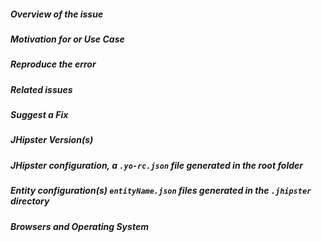 <!--
> Please follow the issue template below for bug reports and queries.
> Bug reports or queries opened without any of these info will be **closed** without any explanation.
> For feature requests, label the title with [FEATURE] and explain your use case and ideas clearly below, you can remove sections which are not relevant.
> For bug reports your `.yo-rc.json` file is mandatory else we will close the issue.
> To provide information, you can use: yo jhipster:information
-->

##### **Overview of the issue**

<!-- explain the issue or feature request, if an error is being thrown a stack trace helps -->

##### **Motivation for or Use Case**

<!-- explain why this is a bug for you -->

##### **Reproduce the error**

<!-- an unambiguous set of steps to reproduce the error. If you have a JavaScript error, maybe you can provide a live example with
  [JSFiddle](http://jsfiddle.net/)? -->

##### **Related issues**

<!-- has a similar issue been reported before? -->

##### **Suggest a Fix**

<!-- if you can't fix the bug yourself, perhaps you can point to what might be
  causing the problem (line of code or commit) -->

##### **JHipster Version(s)**

<!-- to provide all information we need, you can use: yo jhipster:information -->
<!-- which version of Jhipster are you using, is it a regression? -->

##### **JHipster configuration, a `.yo-rc.json` file generated in the root folder**

<!-- This is mandatory for bug reports. This will help us to replicate the scenario, you can remove the rememberMe key. -->

##### **Entity configuration(s) `entityName.json` files generated in the `.jhipster` directory**

<!-- - if the error is during an entity creation or associated with a specific entity. If you are using JDL share that as well -->

##### **Browsers and Operating System**

<!-- What OS are you on? is this a problem with all browsers or only IE8? -->
